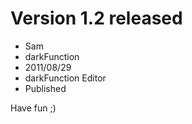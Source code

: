 # Version 1.2 released 
- Sam
- darkFunction
- 2011/08/29
- darkFunction Editor 
- Published

Have fun ;)
